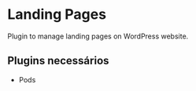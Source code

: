 # Landing Pages
Plugin to manage landing pages on WordPress website.

## Plugins necessários

- Pods